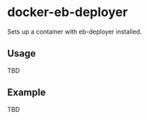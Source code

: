 docker-eb-deployer
=====

Sets up a container with eb-deployer installed.

## Usage

TBD

## Example

TBD
